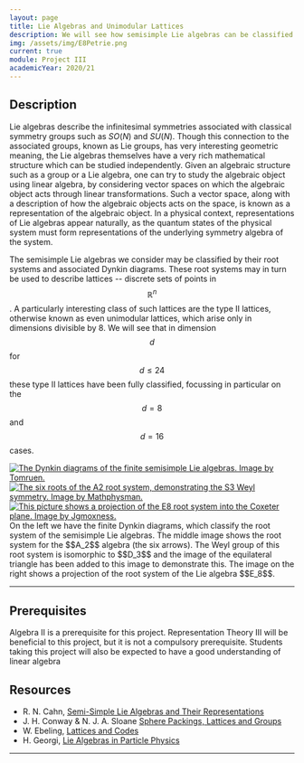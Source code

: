 ```yaml
---
layout: page
title: Lie Algebras and Unimodular Lattices
description: We will see how semisimple Lie algebras can be classified according to their root systems, and how these root systems may be used to construct certain interesting lattices.
img: /assets/img/E8Petrie.png
current: true
module: Project III
academicYear: 2020/21
---
```

Description
-----------
Lie algebras describe the infinitesimal symmetries associated with classical symmetry groups such as $SO(N)$ and $SU(N)$. Though this connection to the associated groups, known as Lie groups, has very interesting geometric meaning, the Lie algebras themselves have a very rich mathematical structure which can be studied independently. Given an algebraic structure such as a group or a Lie algebra, one can try to study the algebraic object using linear algebra, by considering vector spaces on which the algebraic object acts through linear transformations. Such a vector space, along with a description of how the algebraic objects acts on the space, is known as a representation of the algebraic object. In a physical context, representations of Lie algebras appear naturally, as the quantum states of the physical system must form representations of the underlying symmetry algebra of the system.

The semisimple Lie algebras we consider may be classified by their root systems and associated Dynkin diagrams. These root systems may in turn be used to describe lattices -- discrete sets of points in $$\mathbb{R}^n$$. A particularly interesting class of such lattices are the type II lattices, otherwise known as even unimodular lattices, which arise only in dimensions divisible by 8. We will see that in dimension $$d$$ for $$d \le 24$$ these type II lattices have been fully classified, focussing in particular on the $$d=8$$ and $$d=16$$ cases. 

<div class="img_row">
	 <a title="Finite Dynkin diagrams." href="https://commons.wikimedia.org/wiki/File:Finite_Dynkin_diagrams.svg"><img class="col one left" alt="The Dynkin diagrams of the finite semisimple Lie algebras. Image by Tomruen." src="https://upload.wikimedia.org/wikipedia/commons/0/0c/Finite_Dynkin_diagrams.svg"></a>
	<a title="The A2 root system, showing the Weyl symmetry." href="https://commons.wikimedia.org/wiki/File:A2_Weyl_group_(revised).png"><img class="col one left" alt="The six roots of the A2 root system, demonstrating the S3 Weyl symmetry. Image by Mathphysman." src="https://upload.wikimedia.org/wikipedia/commons/a/a0/A2_Weyl_group_%28revised%29.png"></a>
	<a title="The E8 root system." href="https://commons.wikimedia.org/wiki/File:E8Petrie.svg"><img class="col one left" alt="This picture shows a projection of the E8 root system into the Coxeter plane. Image by Jgmoxness." src="https://upload.wikimedia.org/wikipedia/commons/thumb/1/14/E8Petrie.svg/512px-E8Petrie.svg.png"></a>
</div>
<div class="col three caption" markdown="span">
    On the left we have the finite Dynkin diagrams, which classify the root system of the semisimple Lie algebras. The middle image shows the root system for the $$A_2$$ algebra (the six arrows). The Weyl group of this root system is isomorphic to $$D_3$$ and the image of the equilateral triangle has been added to this image to demonstrate this. The image on the right shows a projection of the root system of the Lie algebra $$E_8$$.
</div>

***

 
Prerequisites
-------------

Algebra II is a prerequisite for this project. Representation Theory III will be beneficial to this project, but it is not a compulsory prerequisite. Students taking this project will also be expected to have a good understanding of linear algebra

Resources
----------
* R. N. Cahn, [Semi-Simple Lie Algebras and Their Representations]
* J. H. Conway &amp; N. J. A. Sloane [Sphere Packings, Lattices and Groups]
* W. Ebeling, [Lattices and Codes]
* H. Georgi, [Lie Algebras in Particle Physics]

***

[Lie Algebras in Particle Physics]:https://library.dur.ac.uk/search/?searchtype=Y&searcharg=lie+algebras+georgi&searchscope=1&submit.x=0&submit.y=0&submit=Search
[Lattices and Codes]:https://library.dur.ac.uk/search/?searchtype=Y&searcharg=hirzebruch+lattices&searchscope=1&submit.x=0&submit.y=0&submit=Search
[linear codes]:https://en.wikipedia.org/wiki/Linear_code
[modular forms]:http://mathworld.wolfram.com/ModularForm.html
[moonshine]:https://www.quantamagazine.org/mathematicians-chase-moonshine-string-theory-connections-20150312/
[cheng interview]:https://www.quantamagazine.org/moonshine-master-toys-with-string-theory-20160804/
[string theory]:http://whystringtheory.com
[Semi-Simple Lie Algebras and Their Representations]:http://phyweb.lbl.gov/%7Erncahn/www/liealgebras/texall.pdf
[A Course In Arithmetic - Part II]:http://library.dur.ac.uk/search/?searchtype=Y&searcharg=j+p+serre+arithmetic&searchscope=1&submit.x=0&submit.y=0&submit=Search
[Conformal Field Theory]:http://library.dur.ac.uk/search~S1/?searchtype=Y&searcharg=di+francesco+conformal&searchscope=1&sortdropdown=-&SORT=DZ&extended=1&SUBMIT=Search&searchlimits=&searchorigarg=Ydi+francesco
[Sphere Packings, Lattices and Groups]:http://library.dur.ac.uk/search~S1?/Yconway+sphere+packings&searchscope=1&SORT=D/Yconway+sphere+packings&searchscope=1&SORT=D&SUBKEY=conway+sphere+packings/1%2C2%2C2%2CE/frameset&FF=Yconway+sphere+packings&searchscope=1&SORT=D&2%2C2%2C
[LieTheory]:http://library.dur.ac.uk/search~S1?/Yprinceton+companion+mathematics&searchscope=1&SORT=D/Yprinceton+companion+mathematics&searchscope=1&SORT=D&SUBKEY=princeton+companion+mathematics/1%2C4%2C4%2CE/frameset&FF=Yprinceton+companion+mathematics&searchscope=1&SORT=D&3%2C3%2C
[MoonshineBeyondMonster]:http://library.dur.ac.uk/search~S1?/YMoonshine+beyond+the+monster+gannon&SORT=D/YMoonshine+beyond+the+monster+gannon&SORT=D&SUBKEY=Moonshine+beyond+the+monster+gannon/1%2C2%2C2%2CE/frameset&FF=YMoonshine+beyond+the+monster+gannon&SORT=D&2%2C2%2C
[BrandonBlog]:http://www.brandonrayhaun.com/2015/07/19/moonshine-theory-i-symmetry-numbers-and-the-monster/
